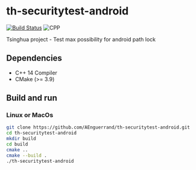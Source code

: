 # th-securitytest-android
[![Build Status](https://www.travis-ci.com/AEnguerrand/th-securitytest-android.svg?branch=master)](https://www.travis-ci.com/AEnguerrand/th-securitytest-android)
![CPP](https://img.shields.io/badge/C++-14-blue.svg)


Tsinghua project - Test max possibility for android path lock

## Dependencies

- C++ 14 Compiler
- CMake (>= 3.9)

## Build and run
### Linux or MacOs
```bash
git clone https://github.com/AEnguerrand/th-securitytest-android.git
cd th-securitytest-android
mkdir build
cd build
cmake ..
cmake --build .
./th-securitytest-android
```
